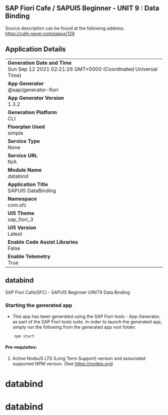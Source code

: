## SAP Fiori Cafe / SAPUI5 Beginner - UNIT 9 : Data Binding

Source description can be found at the following address.
https://cafe.naver.com/sapux/129
 
## Application Details
|               |
| ------------- |
|**Generation Date and Time**<br>Sun Sep 12 2021 02:21:26 GMT+0000 (Coordinated Universal Time)|
|**App Generator**<br>@sap/generator-fiori|
|**App Generator Version**<br>1.3.2|
|**Generation Platform**<br>CLI|
|**Floorplan Used**<br>simple|
|**Service Type**<br>None|
|**Service URL**<br>N/A
|**Module Name**<br>databind|
|**Application Title**<br>SAPUI5 DataBinding|
|**Namespace**<br>com.sfc|
|**UI5 Theme**<br>sap_fiori_3|
|**UI5 Version**<br>Latest|
|**Enable Code Assist Libraries**<br>False|
|**Enable Telemetry**<br>True|

## databind

SAP Fiori Cafe(SFC) - SAPUI5 Beginner UINIT9 Data Binding

### Starting the generated app

-   This app has been generated using the SAP Fiori tools - App Generator, as part of the SAP Fiori tools suite.  In order to launch the generated app, simply run the following from the generated app root folder:

```
    npm start
```

#### Pre-requisites:

1. Active NodeJS LTS (Long Term Support) version and associated supported NPM version.  (See https://nodejs.org)


# databind
# databind
